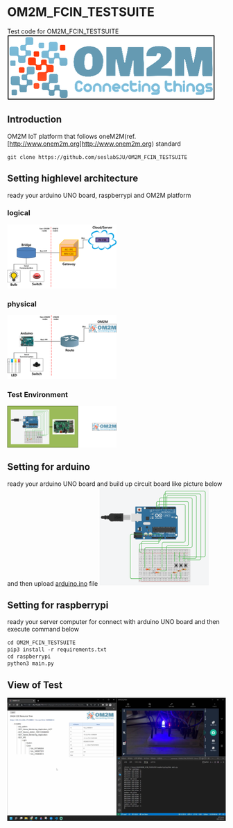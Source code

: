 # OM2M_FCIN_TESTSUITE
Test code for OM2M_FCIN_TESTSUITE
![](img/om2m.png)



## Introduction
OM2M IoT platform that follows oneM2M(ref. [http://www.onem2m.org]http://www.onem2m.org) standard

    git clone https://github.com/seslabSJU/OM2M_FCIN_TESTSUITE



## Setting highlevel architecture
ready your arduino UNO board, raspberrypi and OM2M platform

### logical
<img src="img/logical.png"  width="50%" height="50%">

### physical
<img src="img/physical.png"  width="50%" height="50%">

### Test Environment
<img src="img/testenv.png"  width="50%" height="50%">



## Setting for arduino
ready your arduino UNO board and build up circuit board like picture below and then upload [arduino.ino](arduino/arduino.ino) file
<img src="img/circuit.png"  width="50%" height="50%">



## Setting for raspberrypi
ready your server computer for connect with arduino UNO board and then execute command below

    cd OM2M_FCIN_TESTSUITE
    pip3 install -r requirements.txt
    cd raspberrypi
    python3 main.py



## View of Test
![](img/example.png)
